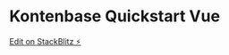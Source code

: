 # Kontenbase Quickstart Vue

[Edit on StackBlitz ⚡️](https://stackblitz.com/fork/github/kontenbase/quickstart-vue)
